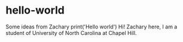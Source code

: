 # hello-world
Some ideas from Zachary
print('Hello world')
Hi!
Zachary here,  I am a student of University of North Carolina at Chapel Hill.
